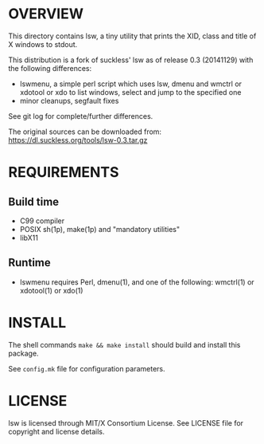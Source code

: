 OVERVIEW
========

This directory contains lsw, a tiny utility that prints the XID, class and
title of X windows to stdout.

This distribution is a fork of suckless' lsw as of release 0.3 (20141129) with
the following differences:

- lswmenu, a simple perl script which uses lsw, dmenu and wmctrl or xdotool or
  xdo to list windows, select and jump to the specified one
- minor cleanups, segfault fixes

See git log for complete/further differences.

The original sources can be downloaded from:
https://dl.suckless.org/tools/lsw-0.3.tar.gz


REQUIREMENTS
============

Build time
----------
- C99 compiler
- POSIX sh(1p), make(1p) and "mandatory utilities"
- libX11

Runtime
-------
- lswmenu requires Perl, dmenu(1), and one of the following:
  wmctrl(1) or xdotool(1) or xdo(1)


INSTALL
=======

The shell commands `make && make install` should build and install this
package.

See `config.mk` file for configuration parameters.


LICENSE
=======

lsw is licensed through MIT/X Consortium License.
See LICENSE file for copyright and license details.

